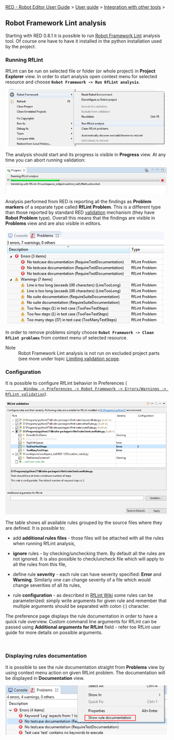 <html>
<head>
<link href="PLUGINS_ROOT/org.robotframework.ide.eclipse.main.plugin.doc.user/help/style.css" rel="stylesheet" type="text/css"/>
</head>
<body>
<a href="../../../../help/index.html">RED - Robot Editor User Guide</a> &gt; <a href="../../../../help/user_guide/user_guide.html">User guide</a> &gt; <a href="../../../../help/user_guide/tools_integration.html">Integration with other tools</a> &gt; 
	<h2>Robot Framework Lint analysis</h2>
<p>Starting with RED 0.8.1 it is possible to run <a class="external" href="http://github.com/boakley/robotframework-lint/" target="_blank">Robot Framework Lint</a> 
	analysis tool. Of course one have to have it installed in the python installation
	used by the project.
	</p>
<h3>Running RfLint</h3>
<p>RfLint can be run on selected file or folder (or whole project) in <b>Project Explorer</b> view. In order
	to start analysis open context menu for selected resource and choose <b><code>Robot Framework -> Run RfLint analysis</code></b>.
	</p>
<img src="images/rflint_run.png"/>
<p>The analysis should start and its progress is visible in <b>Progress</b> view. At any time you can abort running
	validation:
	</p>
<img src="images/rflint_progress.png"/>
<p>Analysis performed from RED is reporting all the findings as <b>Problem markers</b> of a separate type called
	<b>RfLint Problem</b>. This is a different type than those reported by standard RED <a href="../validation.html">
	validation</a> mechanism (they have <b>Robot Problem</b> type). Overall this means that the findings are visible
	in <b>Problems</b> view and are also visible in editors. 
	</p>
<img src="images/rflint_problems.png"/>
<p>In order to remove problems simply choose <b><code>Robot Framework -> Clean RfLint problems</code></b> from context menu
	of selected resource.
	</p>
<dl class="note">
<dt>Note</dt>
<dd>Robot Framework Lint analysis is not run on excluded project parts (see more under topic <a href="../validation/scope.html">Limiting validation scope</a>.
	   </dd>
</dl>
<h3>Configuration</h3>
<p>It is possible to configure RfLint behavior in Preferences (
		<code><a class="command" href="javascript:executeCommand('org.eclipse.ui.window.preferences(preferencePageId=org.robotframework.ide.eclipse.main.plugin.preferences.rflint)')">
		Window -> Preferences -> Robot Framework -> Errors/Warnings -> RfLint validation</a></code>).
	</p>
<img src="images/rflint_preferences.png"/>
<p>The table shows all available rules grouped by the source files where they are defined. It is possible
	to:
	</p>
<ul>
<li>add <b>additional rules files</b> - those files will be attached with all the rules when running RfLint 
	    analysis,
	    <p></p>
<li><b>ignore</b> rules - by checking/unchecking them. By default all the rules are not ignored. It is also
	    possible to check/uncheck file which will apply to all the rules from this file,
	    <p></p>
</li>
<li>define rule <b>severity</b> - each rule can have severity specified: <b>Error</b> and <b>Warning</b>.
        Similarly one can change severity of a file which would change severities of all its rules, 
        <p></p>
</li>
<li>rule <b>configuration</b> - as described in <a class="external" href="http://github.com/boakley/robotframework-lint/wiki/How-to-write-custom-rules" target="_blank">RfLint Wiki</a>
        some rules can be parameterized: simply write arguments for given rule and remember that multiple arguments
        should be separated with colon (:) character.
        <p></p>
</li>
</li></ul>
<p>The preference page displays the rule documentation in order to have a quick rule overview. Custom command
	line arguments for RfLint can be passed using <b>Additional arguments for RfLint</b> field - refer toe RfLint 
	user guide for more details on possible arguments.
	</p>
<br/>
<h3>Displaying rules documentation</h3>
<p>It is possible to see the rule documentation straight from <b>Problems</b> view by using context menu
    action on given RfLint problem. The documentation will be displayed in <b>Documentation</b> view.
    </p>
<img src="images/rflint_showdoc.png"/>
<br/>
<br/>
</body>
</html>